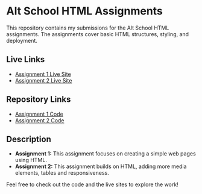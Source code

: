 # Alt School HTML Assignments

This repository contains my submissions for the Alt School HTML assignments. The assignments cover basic HTML structures, styling, and deployment.

## Live Links

- [Assignment 1 Live Site](https://christianamaconi.github.io/Alt-school-assignment/Assignment1/index.html)
- [Assignment 2 Live Site](https://christianamaconi.github.io/Alt-school-assignment/Assignment2/media.html)

## Repository Links

- [Assignment 1 Code](https://github.com/Christianamaconi/Alt-school-assignment/tree/main/Assignment1)
- [Assignment 2 Code](https://github.com/Christianamaconi/Alt-school-assignment/tree/main/Assignment2)

## Description

- **Assignment 1:** This assignment focuses on creating a simple web pages using HTML.
- **Assignment 2:** This assignment builds on HTML, adding more media elements, tables and responsiveness.

Feel free to check out the code and the live sites to explore the work!
